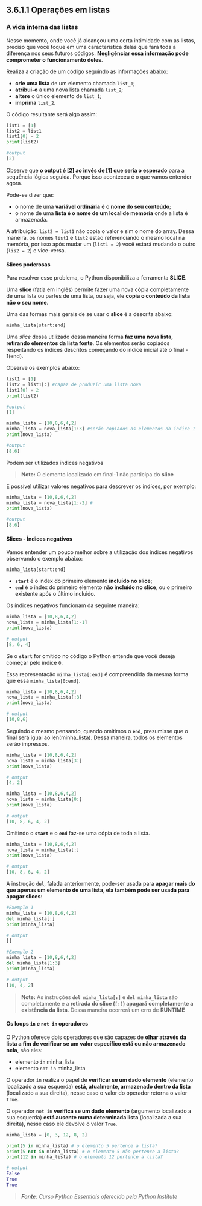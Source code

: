 ## 3.6.1.1 Operações em listas

### A vida interna das listas

Nesse momento, onde você já alcançou uma certa intimidade com as listas, preciso que você foque em uma característica delas que fará toda a diferença nos seus futuros códigos. **Negligênciar essa informação pode comprometer o funcionamento deles**.

Realiza a criação de um código seguindo as informações abaixo:

- **crie uma lista** de um elemento chamada ``list_1``;
- **atribui-o** a uma nova lista chamada ``list_2``;
- **altere** o único elemento de ``list_1``;
- **imprima** ``list_2``.

O código resultante será algo assim:

```python
list1 = [1]
list2 = list1
list1[0] = 2
print(list2)

#output
[2]
```

Observe que **o output é [2] ao invés de [1] que seria o esperado** para a sequência lógica seguida. Porque isso aconteceu é o que vamos entender agora.

Pode-se dizer que:

- o nome de uma **variável ordinária** é o **nome do seu conteúdo**;
- o nome de uma **lista é o nome de um local de memória** onde a lista é armazenada.

A atribuição: ``list2 = list1`` não copia o valor e sim o nome do array. Dessa maneira, os nomes ``list1`` e ``list2`` estão referenciando o mesmo local na memória, por isso após mudar um (``list1 = 2``) você estará mudando o outro (``lis2 = 2``) e vice-versa.


#### Slices poderosas

Para resolver esse problema, o Python disponibiliza a ferramenta **SLICE**.

Uma **slice** (fatia em inglês) permite fazer uma nova cópia completamente de uma lista ou partes de uma lista, ou seja, ele **copia o conteúdo da lista não o seu nome**.

Uma das formas mais gerais de se usar o **slice** é a descrita abaixo:

```python
minha_lista[start:end]
```

Uma *slice* dessa utilizado dessa maneira forma **faz uma nova lista, retirando elementos da lista fonte**. Os elementos serão copiados respeitando os índices descritos começando do índice inicial até o final - 1(end).

Observe os exemplos abaixo:

```python
list1 = [1]
list2 = list1[:] #capaz de produzir uma lista nova
list1[0] = 2
print(list2)

#output
[1]

minha_lista = [10,8,6,4,2]
minha_lista = nova_lista[1:3] #serão copiados os elementos do indice 1 até o indice 3-1(2) da lista minha_lista.
print(nova_lista)

#output
[8,6]
```
Podem ser utilizados índices negativos

>**Note:**
>O elemento localizado em final-1 não participa do **slice**

É possível utilizar valores negativos para descrever os indíces, por exemplo:

```python
minha_lista = [10,8,6,4,2]
minha_lista = nova_lista[1:-2] #
print(nova_lista)

#output
[8,6]
```

#### Slices - Índices negativos

Vamos entender um pouco melhor sobre a utilização dos índices negativos observando o exemplo abaixo:

`minha_lista[start:end]`

 - **``start``** é o index do primeiro elemento **incluído no slice**;
 - **``end``** é o index do primeiro elemento **não incluído no slice**, ou o primeiro existente após o último incluido.

Os índices negativos funcionam da seguinte maneira:

```python
minha_lista = [10,8,6,4,2]
nova_lista = minha_lista[1:-1]
print(nova_lista)

# output
[8, 6, 4]
```
Se o **``start``** for omitido no código o Python entende que você deseja começar pelo índice ``0``.

Essa representação `minha_lista[:end]` é compreendida da mesma forma que essa `minha_lista[0:end]`.

```python
minha_lista = [10,8,6,4,2]
nova_lista = minha_lista[:3]
print(nova_lista)

# output
[10,8,6]
```
Seguindo o mesmo pensando, quando omitimos o **``end``**, presumisse que o final será igual ao len(minha_lista). Dessa maneira, todos os elementos serão impressos.

```python
minha_lista = [10,8,6,4,2]
nova_lista = minha_lista[3:]
print(nova_lista)

# output
[4, 2]
```

```python
minha_lista = [10,8,6,4,2]
nova_lista = minha_lista[0:]
print(nova_lista)

# output
[10, 8, 6, 4, 2]
```

Omitindo o **``start``** e o **``end``** faz-se uma cópia de toda a lista.

```python
minha_lista = [10,8,6,4,2]
nova_lista = minha_lista[:]
print(nova_lista)

# output
[10, 8, 6, 4, 2]
```

A instrução ``del``, falada anteriormente, pode-ser usada para **apagar mais do que apenas um elemento de uma lista, ela também pode ser usada para apagar slices**: 

```python
#Exemplo 1
minha_lista = [10,8,6,4,2]
del minha_lista[:]
print(minha_lista)

# output
[]

#Exemplo 2
minha_lista = [10,8,6,4,2]
del minha_lista[1:3]
print(minha_lista)

# output
[10, 4, 2]

```

> **Note:**
> As instruções **``del minha_lista[:]``** e **``del minha_lista``** são completamente e a **retirada do slice (``[:]``) apagará completamente a existência da lista**. Dessa maneira ocorrerá um erro de **RUNTIME**

#### Os loops ``in`` e ``not in`` operadores

O Python oferece dois operadores que são capazes de **olhar através da lista a fim de verificar se um valor específico está ou não armazenado nela**, são eles:

- elemento ``in`` minha_lista
- elemento ``not in`` minha_lista
  
O operador ``in`` realiza o papel de **verificar se um dado elemento** (elemento localizado a sua esquerda) **está, atualmente, armazenado dentro da lista** (localizado a sua direita), nesse caso o valor do operador retorna o valor ``True``.


O operador ``not in`` **verifica se um dado elemento** (argumento localizado a sua esquerda) **está ausente numa determinada lista** (localizada a sua direita), nesse caso ele devolve o valor ``True``.

```python
minha_lista = [0, 3, 12, 8, 2]

print(5 in minha_lista) # o elemento 5 pertence a lista?
print(5 not in minha_lista) # o elemento 5 não pertence a lista?
print(12 in minha_lista) # o elemento 12 pertence a lista?

# output
False
True
True
```





>***Fonte**: Curso Python Essentials oferecido pela Python Institute*